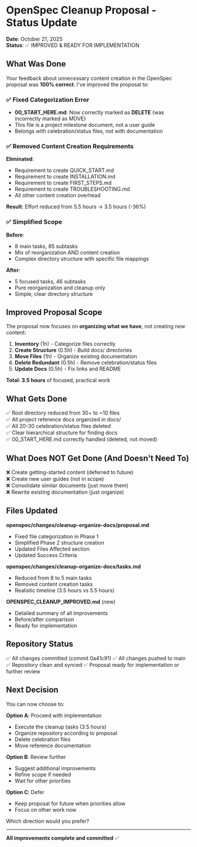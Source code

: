 # OpenSpec Cleanup Proposal - Status Update

**Date**: October 21, 2025  
**Status**: ✅ IMPROVED & READY FOR IMPLEMENTATION  

## What Was Done

Your feedback about unnecessary content creation in the OpenSpec proposal was **100% correct**. I've improved the proposal to:

### ✅ Fixed Categorization Error
- **00_START_HERE.md**: Now correctly marked as **DELETE** (was incorrectly marked as MOVE)
- This file is a project milestone document, not a user guide
- Belongs with celebration/status files, not with documentation

### ✅ Removed Content Creation Requirements
**Eliminated**:
- Requirement to create QUICK_START.md
- Requirement to create INSTALLATION.md
- Requirement to create FIRST_STEPS.md  
- Requirement to create TROUBLESHOOTING.md
- All other content creation overhead

**Result**: Effort reduced from 5.5 hours → 3.5 hours (-36%)

### ✅ Simplified Scope
**Before**:
- 8 main tasks, 85 subtasks
- Mix of reorganization AND content creation
- Complex directory structure with specific file mappings

**After**:
- 5 focused tasks, 46 subtasks
- Pure reorganization and cleanup only
- Simple, clear directory structure

## Improved Proposal Scope

The proposal now focuses on **organizing what we have**, not creating new content:

1. **Inventory** (1h) - Categorize files correctly
2. **Create Structure** (0.5h) - Build docs/ directories  
3. **Move Files** (1h) - Organize existing documentation
4. **Delete Redundant** (0.5h) - Remove celebration/status files
5. **Update Docs** (0.5h) - Fix links and README

**Total: 3.5 hours** of focused, practical work

## What Gets Done

✅ Root directory reduced from 30+ to ~10 files  
✅ All project reference docs organized in docs/  
✅ All 20-30 celebration/status files deleted  
✅ Clear hierarchical structure for finding docs  
✅ 00_START_HERE.md correctly handled (deleted, not moved)  

## What Does NOT Get Done (And Doesn't Need To)

❌ Create getting-started content (deferred to future)  
❌ Create new user guides (not in scope)  
❌ Consolidate similar documents (just move them)  
❌ Rewrite existing documentation (just organize)  

## Files Updated

**openspec/changes/cleanup-organize-docs/proposal.md**
- Fixed file categorization in Phase 1
- Simplified Phase 2 structure creation  
- Updated Files Affected section
- Updated Success Criteria

**openspec/changes/cleanup-organize-docs/tasks.md**
- Reduced from 8 to 5 main tasks
- Removed content creation tasks
- Realistic timeline (3.5 hours vs 5.5 hours)

**OPENSPEC_CLEANUP_IMPROVED.md** (new)
- Detailed summary of all improvements
- Before/after comparison
- Ready for implementation

## Repository Status

✅ All changes committed (commit 0a41c91)
✅ All changes pushed to main
✅ Repository clean and synced
✅ Proposal ready for implementation or further review

## Next Decision

You can now choose to:

**Option A**: Proceed with implementation
- Execute the cleanup tasks (3.5 hours)
- Organize repository according to proposal
- Delete celebration files
- Move reference documentation

**Option B**: Review further
- Suggest additional improvements
- Refine scope if needed
- Wait for other priorities

**Option C**: Defer
- Keep proposal for future when priorities allow
- Focus on other work now

Which direction would you prefer?

---

**All improvements complete and committed** ✅
